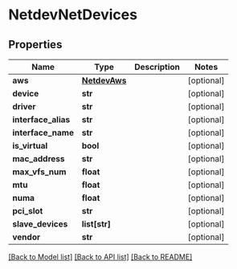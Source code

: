 # NetdevNetDevices

## Properties
Name | Type | Description | Notes
------------ | ------------- | ------------- | -------------
**aws** | [**NetdevAws**](NetdevAws.md) |  | [optional] 
**device** | **str** |  | [optional] 
**driver** | **str** |  | [optional] 
**interface_alias** | **str** |  | [optional] 
**interface_name** | **str** |  | [optional] 
**is_virtual** | **bool** |  | [optional] 
**mac_address** | **str** |  | [optional] 
**max_vfs_num** | **float** |  | [optional] 
**mtu** | **float** |  | [optional] 
**numa** | **float** |  | [optional] 
**pci_slot** | **str** |  | [optional] 
**slave_devices** | **list[str]** |  | [optional] 
**vendor** | **str** |  | [optional] 

[[Back to Model list]](../README.md#documentation-for-models) [[Back to API list]](../README.md#documentation-for-api-endpoints) [[Back to README]](../README.md)

